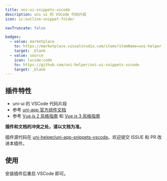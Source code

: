 ```yaml
---
title: uni-ui-snippets-vscode
description: uni-ui 的 VSCode 代码片段
icon: ic:outline-snippet-folder

navTruncate: false

badges:
  - value: marketplace
    to: https://marketplace.visualstudio.com/items?itemName=uni-helper.uni-ui-snippets-vscode
    target: _blank
  - value: source
    icon: lucide:code
    to: https://github.com/uni-helper/uni-ui-snippets-vscode
    target: _blank
---
```


## 插件特性

- uni-ui 的 VSCode 代码片段
- 参考 [uni-app 官方组件文档](https://uniapp.dcloud.io/component/)
- 参考 [Vue.js 2 风格指南](https://v2.cn.vuejs.org/v2/style-guide/) 和 [Vue.js 3 风格指南](https://cn.vuejs.org/style-guide/)

**插件和文档的冲突之处，请以文档为准。**

插件源代码在 [uni-helper/uni-app-snippets-vscode](https://github.com/uni-helper/uni-app-snippets-vscode)。欢迎提交 ISSUE 和 PR 改进本插件。

## 使用

安装插件后重启 VSCode 即可。

